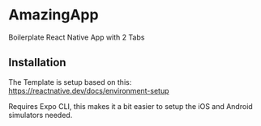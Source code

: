 # AmazingApp
Boilerplate React Native App with 2 Tabs

## Installation
The Template is setup based on this:
https://reactnative.dev/docs/environment-setup

Requires Expo CLI, this makes it a bit easier to setup the iOS and Android simulators needed.
